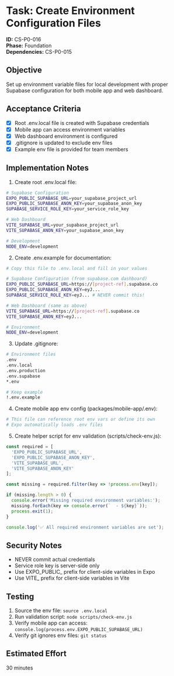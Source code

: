 # Task: Create Environment Configuration Files

**ID:** CS-P0-016  
**Phase:** Foundation  
**Dependencies:** CS-P0-015

## Objective
Set up environment variable files for local development with proper Supabase configuration for both mobile app and web dashboard.

## Acceptance Criteria
- [x] Root .env.local file is created with Supabase credentials
- [x] Mobile app can access environment variables
- [x] Web dashboard environment is configured
- [x] .gitignore is updated to exclude env files
- [x] Example env file is provided for team members

## Implementation Notes
1. Create root .env.local file:
```bash
# Supabase Configuration
EXPO_PUBLIC_SUPABASE_URL=your_supabase_project_url
EXPO_PUBLIC_SUPABASE_ANON_KEY=your_supabase_anon_key
SUPABASE_SERVICE_ROLE_KEY=your_service_role_key

# Web Dashboard
VITE_SUPABASE_URL=your_supabase_project_url
VITE_SUPABASE_ANON_KEY=your_supabase_anon_key

# Development
NODE_ENV=development
```

2. Create .env.example for documentation:
```bash
# Copy this file to .env.local and fill in your values

# Supabase Configuration (from supabase.com dashboard)
EXPO_PUBLIC_SUPABASE_URL=https://[project-ref].supabase.co
EXPO_PUBLIC_SUPABASE_ANON_KEY=eyJ...
SUPABASE_SERVICE_ROLE_KEY=eyJ... # NEVER commit this!

# Web Dashboard (same as above)
VITE_SUPABASE_URL=https://[project-ref].supabase.co
VITE_SUPABASE_ANON_KEY=eyJ...

# Environment
NODE_ENV=development
```

3. Update .gitignore:
```bash
# Environment files
.env
.env.local
.env.production
.env.supabase
*.env

# Keep example
!.env.example
```

4. Create mobile app env config (packages/mobile-app/.env):
```bash
# This file can reference root env vars or define its own
# Expo automatically loads .env files
```

5. Create helper script for env validation (scripts/check-env.js):
```javascript
const required = [
  'EXPO_PUBLIC_SUPABASE_URL',
  'EXPO_PUBLIC_SUPABASE_ANON_KEY',
  'VITE_SUPABASE_URL',
  'VITE_SUPABASE_ANON_KEY'
];

const missing = required.filter(key => !process.env[key]);

if (missing.length > 0) {
  console.error('Missing required environment variables:');
  missing.forEach(key => console.error(`  - ${key}`));
  process.exit(1);
}

console.log('✅ All required environment variables are set');
```

## Security Notes
- NEVER commit actual credentials
- Service role key is server-side only
- Use EXPO_PUBLIC_ prefix for client-side variables in Expo
- Use VITE_ prefix for client-side variables in Vite

## Testing
1. Source the env file: `source .env.local`
2. Run validation script: `node scripts/check-env.js`
3. Verify mobile app can access: `console.log(process.env.EXPO_PUBLIC_SUPABASE_URL)`
4. Verify git ignores env files: `git status`

## Estimated Effort
30 minutes